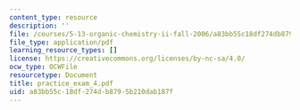 ```yaml
---
content_type: resource
description: ''
file: /courses/5-13-organic-chemistry-ii-fall-2006/a83bb55c18df274db8795b210dab187f_practice_exam_4.pdf
file_type: application/pdf
learning_resource_types: []
license: https://creativecommons.org/licenses/by-nc-sa/4.0/
ocw_type: OCWFile
resourcetype: Document
title: practice_exam_4.pdf
uid: a83bb55c-18df-274d-b879-5b210dab187f
---
```

